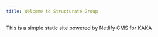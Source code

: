 ```yaml
---
title: Welcome to Structurate Group
---
```

This is a simple static site powered by Netlify CMS for KAKA